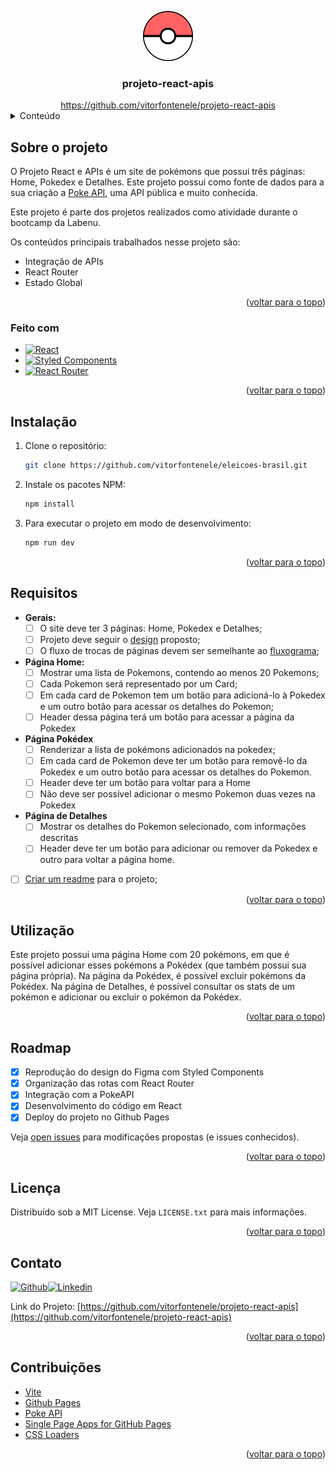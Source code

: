 <a name="readme-top"></a>

<div align="center">
  <a href="https://github.com/vitorfontenele/projeto-react-apis">
    <img src="public/pokeball-colored.svg" alt="Logo" width="80" height="80">
  </a>
  <h3 align="center">projeto-react-apis</h3>
  <a href="https://github.com/vitorfontenele/projeto-react-apis">https://github.com/vitorfontenele/projeto-react-apis</a>
</div>

<!-- Conteúdo -->
<details>
  <summary>Conteúdo</summary>
  <ol>
    <li>
      <a href="#sobre-o-projeto">Sobre o projeto</a>
      <ul>
        <li><a href="#feito-com">Feito com</a></li>
      </ul>
    </li>
    <li>
      <a href="#instalação">Instalação</a>
    </li>
    <li><a href="#requisitos">Requisitos</a></li>
    <li><a href="#utilização">Utilização</a></li>
    <li><a href="#roadmap">Roadmap</a></li>
    <li><a href="#licença">Licença</a></li>
    <li><a href="#contato">Contato</a></li>
    <li><a href="#contribuições">Contribuições</a></li>
  </ol>
</details>

<!-- SOBRE O PROJETO -->
## Sobre o projeto

O Projeto React e APIs é um site de pokémons que possui três páginas: Home, Pokedex e Detalhes. Este projeto possui como fonte de dados para a sua criação a [Poke API](https://pokeapi.co/ "Poke Api"), uma API pública e muito conhecida.

Este projeto é parte dos projetos realizados como atividade durante o bootcamp da Labenu.

Os conteúdos principais trabalhados nesse projeto são:

- Integração de APIs
- React Router
- Estado Global

<p align="right">(<a href="#readme-top">voltar para o topo</a>)</p>

### Feito com


* [![React][React.js]][React-url]
* [![Styled Components][styled-components]][styled-components-url]
* [![React Router][react-router]][react-router-url]

<p align="right">(<a href="#readme-top">voltar para o topo</a>)</p>

<!-- INSTALAÇÃO -->
## Instalação

1. Clone o repositório:
   ```sh
   git clone https://github.com/vitorfontenele/eleicoes-brasil.git
   ```
2. Instale os pacotes NPM:
   ```sh
   npm install
   ```
3. Para executar o projeto em modo de desenvolvimento:
   ```sh
   npm run dev
   ```
   
<p align="right">(<a href="#readme-top">voltar para o topo</a>)</p>

<!-- REQUISITOS -->
## Requisitos

- **Gerais:**
	- [ ] O site deve ter 3 páginas: Home, Pokedex e Detalhes;
	- [ ] Projeto deve seguir o [design](https://www.figma.com/file/KseyA2Ofghiek2Cy3ZaDre/Poked%C3%A9x?t=AEi3zEmWmarf1FbP-0 "design") proposto;
	- [ ] O fluxo de trocas de páginas devem ser semelhante ao [fluxograma](https://www.figma.com/proto/KseyA2Ofghiek2Cy3ZaDre/Poked%C3%A9x?page-id=0%3A1&node-id=2%3A2&viewport=358%2C197%2C0.27&scaling=scale-down&starting-point-node-id=2%3A2 "fluxograma");
- **Página Home:**
	- [ ]  Mostrar uma lista de Pokemons, contendo ao menos 20 Pokemons;
	- [ ] Cada Pokemon será representado por um Card;
	- [ ] Em cada card de Pokemon tem um botão para adicioná-lo à Pokedex e um outro botão para acessar os detalhes do Pokemon;
	- [ ] Header dessa página terá um botão para acessar a página da Pokedex
- **Página Pokédex**
	- [ ] Renderizar a lista de pokémons adicionados na pokedex;
	- [ ] Em cada card de Pokemon deve ter um botão para removê-lo da Pokedex e um outro botão para acessar os detalhes do Pokemon.
	- [ ] Header deve ter um botão para voltar para a Home
	- [ ] Não deve ser possível adicionar o mesmo Pokemon duas vezes na Pokedex
- **Página de Detalhes**
	- [ ] Mostrar os detalhes do Pokemon selecionado, com informações descritas
	- [ ] Header deve ter um botão para adicionar ou remover da Pokedex e outro para voltar a página home.
- [ ] [Criar um readme](https://www.youtube.com/watch?v=1QKwP0SJK-c "Crie um readme") para o projeto;

<p align="right">(<a href="#readme-top">voltar para o topo</a>)</p>

<!-- UTILIZAÇÃO -->
## Utilização

Este projeto possui uma página Home com 20 pokémons, em que é possível adicionar esses pokémons a Pokédex (que também possui sua página própria). Na página da Pokédex, é possível excluir pokémons da Pokédex. Na página de Detalhes, é possível consultar os stats de um pokémon e adicionar ou excluir o pokémon da Pokédex.

<p align="right">(<a href="#readme-top">voltar para o topo</a>)</p>

<!-- ROADMAP -->
## Roadmap

- [x] Reprodução do design do Figma com Styled Components
- [x] Organização das rotas com React Router
- [x] Integração com a PokeAPI
- [x] Desenvolvimento do código em React
- [x] Deploy do projeto no Github Pages

Veja [open issues](https://github.com/vitorfontenele/projeto-react-apis/issues) para modificações propostas (e issues conhecidos).

 <p align="right">(<a href="#readme-top">voltar para o topo</a>)</p>

<!-- LICENSE -->
## Licença

Distribuído sob a MIT License. Veja `LICENSE.txt` para mais informações.

<p align="right">(<a href="#readme-top">voltar para o topo</a>)</p>
 
 <!-- CONTATO -->
 ## Contato

[![Github][github-shield]][github-url][![Linkedin][linkedin-shield]][linkedin-url]

Link do Projeto: [https://github.com/vitorfontenele/projeto-react-apis](https://github.com/vitorfontenele/projeto-react-apis)

<p align="right">(<a href="#readme-top">voltar para o topo</a>)</p>

 <!-- CONTRIBUIÇÕES -->
 ## Contribuições

* [Vite](https://vitejs.dev)
* [Github Pages](https://pages.github.com/)
* [Poke API](https://pokeapi.co/)
* [Single Page Apps for GitHub Pages](https://github.com/rafgraph/spa-github-pages)
* [CSS Loaders](https://cssloaders.github.io/)

<p align="right">(<a href="#readme-top">voltar para o topo</a>)</p>

<!-- MARKDOWN LINKS & IMAGES -->
[React.js]: https://img.shields.io/badge/React-20232A?style=for-the-badge&logo=react&logoColor=61DAFB
[React-url]: https://reactjs.org/
[Bootstrap.com]: https://img.shields.io/badge/Bootstrap-563D7C?style=for-the-badge&logo=bootstrap&logoColor=white
[Bootstrap-url]: https://getbootstrap.com
[linkedin-shield]: https://img.shields.io/badge/LinkedIn-0077B5?style=for-the-badge&logo=linkedin&logoColor=white
[linkedin-url]: https://www.linkedin.com/in/vitor-fontenele/
[github-shield]: https://img.shields.io/badge/GitHub-100000?style=for-the-badge&logo=github&logoColor=white
[github-url]: https://github.com/vitorfontenele
[styled-components]: https://img.shields.io/badge/styled--components-DB7093?style=for-the-badge&logo=styled-components&logoColor=white
[styled-components-url]: https://styled-components.com/
[react-router]: https://img.shields.io/badge/React_Router-CA4245?style=for-the-badge&logo=react-router&logoColor=white
[react-router-url]: https://reactrouter.com/en/main

